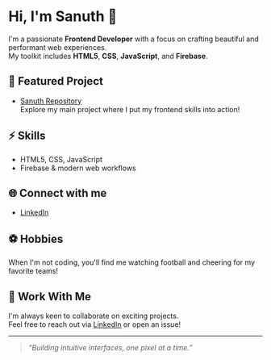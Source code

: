 # Hi, I'm Sanuth 👋

I'm a passionate **Frontend Developer** with a focus on crafting beautiful and performant web experiences.  
My toolkit includes **HTML5**, **CSS**, **JavaScript**, and **Firebase**.

## 🚀 Featured Project
- [Sanuth Repository](https://github.com/Sanuth-1/Sanuth)  
  Explore my main project where I put my frontend skills into action!

## ⚡ Skills
- HTML5, CSS, JavaScript
- Firebase & modern web workflows

## 🌐 Connect with me
- [LinkedIn](https://www.linkedin.com/in/sanusi-quareeb-9bab3a313)

## ⚽ Hobbies
When I'm not coding, you'll find me watching football and cheering for my favorite teams!

## 🤝 Work With Me
I'm always keen to collaborate on exciting projects.  
Feel free to reach out via [LinkedIn](https://www.linkedin.com/in/sanusi-quareeb-9bab3a313) or open an issue!

---

> _“Building intuitive interfaces, one pixel at a time.”_
